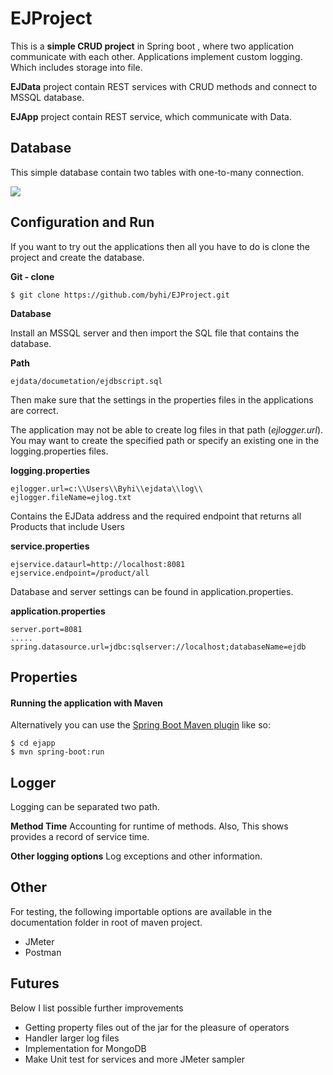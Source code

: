 # EJProject

This is a **simple CRUD project** in Spring boot , where two application communicate with each other. Applications implement custom logging. Which includes storage into file.

**EJData** project contain REST services with CRUD methods and connect to MSSQL database.

**EJApp** project contain REST service, which communicate with Data.





## Database

This simple database contain two tables with one-to-many connection.

![](C:\Users\Byhi\IdeaProjects\EJProject\ejdata\documentation\ejdb_diagram.png)

## Configuration and Run

If you want to try out the applications then all you have to do is clone the project and create the database.

**Git - clone**

```
$ git clone https://github.com/byhi/EJProject.git
```

**Database**

Install an MSSQL server and then import the SQL file that contains the database.

**Path** 

```
ejdata/documetation/ejdbscript.sql 
```

Then make sure that the settings in the properties files in the applications are correct.

The application may not be able to create log files in that path (*ejlogger.url*). You may want to create the specified path or specify an existing one in the logging.properties files.

 **logging.properties**

```
ejlogger.url=c:\\Users\\Byhi\\ejdata\\log\\
ejlogger.fileName=ejlog.txt
```



Contains the EJData address and the required endpoint that returns all Products that include Users

 **service.properties**

```
ejservice.dataurl=http://localhost:8081
ejservice.endpoint=/product/all
```

Database and server settings can be found in application.properties.

 **application.properties**

```
server.port=8081
.....
spring.datasource.url=jdbc:sqlserver://localhost;databaseName=ejdb
```

## Properties

#### Running the application with Maven

Alternatively you can use the [Spring Boot Maven plugin](https://docs.spring.io/spring-boot/docs/current/reference/html/build-tool-plugins-maven-plugin.html) like so:

```
$ cd ejapp
$ mvn spring-boot:run
```



## Logger

Logging can be separated two path.



**Method Time**
Accounting for runtime of methods. Also, This shows provides a record of service time.



**Other logging options**
Log exceptions and other information.



## Other

For testing, the following importable  options are available in the  documentation folder in root of maven project.

- JMeter
- Postman



## Futures 

Below I list possible further improvements

- Getting property files out of the jar for the pleasure of operators
- Handler larger log files
- Implementation for MongoDB
- Make Unit test for services and more JMeter sampler 

